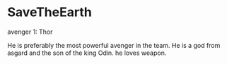 # SaveTheEarth
avenger 1:
Thor

He is preferably the most powerful avenger in the team.
He is a god from asgard and the son of the king Odin.
he loves weapon.